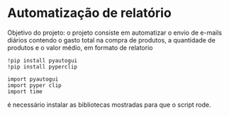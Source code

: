 # Automatização de relatório

Objetivo do projeto: o projeto consiste em automatizar o envio de e-mails diários contendo o gasto total na compra de produtos, a quantidade de produtos e o valor médio, em formato de relatorio

```
!pip install pyautogui
!pip install pyperclip

import pyautogui
import pyper clip
import time
```

é necessário instalar as bibliotecas mostradas para que o script rode.
